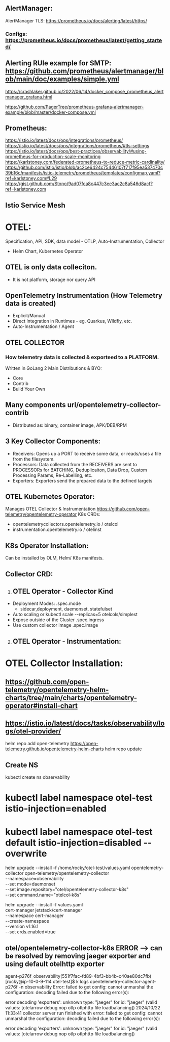 ## AlertManager:
AlertManager TLS: https://prometheus.io/docs/alerting/latest/https/
### Configs: https://prometheus.io/docs/prometheus/latest/getting_started/
## Alerting RUle example for SMTP: https://github.com/prometheus/alertmanager/blob/main/doc/examples/simple.yml

https://crashlaker.github.io/2022/06/14/docker_compose_prometheus_alertmanager_grafana.html

https://github.com/PagerTree/prometheus-grafana-alertmanager-example/blob/master/docker-compose.yml

## Prometheus:
https://istio.io/latest/docs/ops/integrations/prometheus/
https://istio.io/latest/docs/ops/integrations/prometheus/#tls-settings
https://istio.io/latest/docs/ops/best-practices/observability/#using-prometheus-for-production-scale-monitoring
https://karlstoney.com/federated-prometheus-to-reduce-metric-cardinality/
https://github.com/istio/istio/blob/ac2ce6424c75446107f717f95ea537470c39b16c/manifests/istio-telemetry/prometheus/templates/configmap.yaml?ref=karlstoney.com#L29
https://gist.github.com/Stono/9ad07fca8c447c3ee3ac2c8a546d8acf?ref=karlstoney.com


## Istio Service Mesh




# OTEL:
Specification, API, SDK, data model - OTLP, Auto-Instrumentation, Collector
- Helm Chart, Kubernetes Operator
## OTEL is only data colleciton.
- It is not platform, storage nor query API
## OpenTelemetry Instrumentation (How Telemetry data is created)
- Explicit/Manual
- Direct Integration in Runtimes - eg. Quarkus, Wildfly, etc.
- Auto-Instrumentation / Agent

## OTEL COLLECTOR
### How telemetry data is collected & exporteed to a PLATFORM.
Written in GoLang
2 Main Distributions & BYO:
- Core
- Contrib
- Build Your Own
## Many components url/opentelemetry-collector-contrib
- Distributed as: binary, container image, APK/DEB/RPM
## 3 Key Collector Components:
- Receivers: Opens up a PORT to receive some data, or reads/uses a file from the filesystem.
- Processors: Data collected from the RECEIVERS are sent to PROCESSORs for BATCHING, Deduplicaiton, Data Drop, Custom Processing Params, Re-Labelling, etc.
- Exporters: Exporters send the prepared data to the defined targets

## OTEL Kubernetes Operator:
Manages OTEL Collector & Instrumentation
https://github.com/open-telemetry/opentelemetry-operator
K8s CRDs:
- opentelemetrycollectors.opentelemetry.io / otelcol
- instrumentation.opentelemetry.io / otelinst
## K8s Operator Installation:
Can be installed by OLM, Helm/ K8s manifests.
## Collector CRD:
1. ## OTEL Operator - Collector Kind
- Deployment Modes: .spec.mode
    - sidecar,deployment, daemonset, statefulset
- Auto scaling or kubectl scale --replicas=5 otelcols/simplest
- Expose outside of the Cluster .spec.ingress
- Use custom collector image .spec.image
2. ## OTEL Operator - Instrumentation:
# OTEL Collector Installation:
## https://github.com/open-telemetry/opentelemetry-helm-charts/tree/main/charts/opentelemetry-operator#install-chart
## https://istio.io/latest/docs/tasks/observability/logs/otel-provider/
helm repo add open-telemetry https://open-telemetry.github.io/opentelemetry-helm-charts
helm repo update

## Create NS
kubectl create ns observability
# kubectl label namespace otel-test istio-injection=enabled
# kubectl label namespace otel-test default istio-injection=disabled --overwrite



helm upgrade --install -f /home/rocky/otel-test/values.yaml opentelemetry-collector open-telemetry/opentelemetry-collector \
  --namespace=observability  \
  --set mode=daemonset  \
  --set image.repository="otel/opentelemetry-collector-k8s"  \
  --set command.name="otelcol-k8s"





helm upgrade --install -f values.yaml \
  cert-manager jetstack/cert-manager \
  --namespace cert-manager \
  --create-namespace \
  --version v1.16.1 \
  --set crds.enabled=true




## otel/opentelemetry-collector-k8s ERROR --> can be resolved by removing jaeger exporter and using default otelhttp exporter
agent-p276f_observability(551f7fac-fd89-4bf3-bb4b-c40ae80dc7fb)
[rocky@ip-10-0-9-114 otel-test]$ k logs opentelemetry-collector-agent-p276f -n observability
Error: failed to get config: cannot unmarshal the configuration: decoding failed due to the following error(s):

error decoding 'exporters': unknown type: "jaeger" for id: "jaeger" (valid values: [otelarrow debug nop otlp otlphttp file loadbalancing])
2024/10/22 11:33:41 collector server run finished with error: failed to get config: cannot unmarshal the configuration: decoding failed due to the following error(s):

error decoding 'exporters': unknown type: "jaeger" for id: "jaeger" (valid values: [otelarrow debug nop otlp otlphttp file loadbalancing])